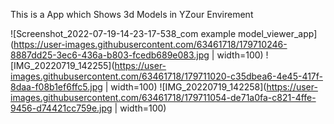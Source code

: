 This is a App which Shows 3d Models in YZour Envirement 






![Screenshot_2022-07-19-14-23-17-538_com example model_viewer_app](https://user-images.githubusercontent.com/63461718/179710246-8887dd25-3ec6-436a-b803-fcedb689e083.jpg | width=100)
![IMG_20220719_142255](https://user-images.githubusercontent.com/63461718/179711020-c35dbea6-4e45-417f-8daa-f08b1ef6ffc5.jpg | width=100)
![IMG_20220719_142258](https://user-images.githubusercontent.com/63461718/179711054-de71a0fa-c821-4ffe-9456-d74421cc759e.jpg | width=100)
